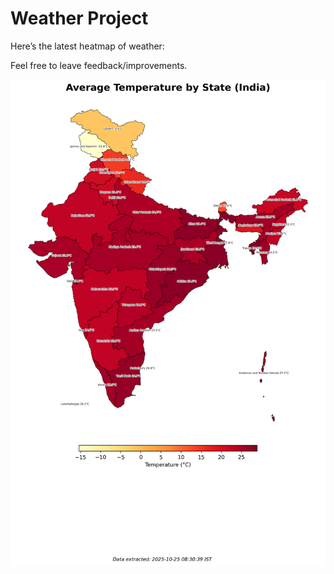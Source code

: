 # Weather Project

Here’s the latest heatmap of weather:

Feel free to leave feedback/improvements.

![India Heatmap](docs/assets/india_heatmap.png?v=FC3D59)
